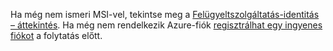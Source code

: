 Ha még nem ismeri MSI-vel, tekintse meg a [Felügyeltszolgáltatás-identitás – áttekintés](../articles/active-directory/msi-overview.md). Ha még nem rendelkezik Azure-fiók [regisztrálhat egy ingyenes fiókot](https://azure.microsoft.com/free/) a folytatás előtt.